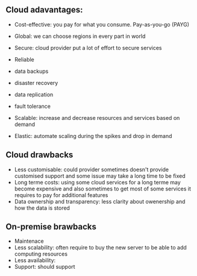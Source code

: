 ## Cloud adavantages:

- Cost-effective: you pay for what you consume. Pay-as-you-go (PAYG)

- Global: we can choose regions in every part in world

- Secure: cloud provider put a lot of effort to secure services

- Reliable
 - data backups
 - disaster recovery
 - data replication
 - fault tolerance

- Scalable: increase and decrease resources and services based on demand
- Elastic: automate scaling during the spikes and drop in demand

## Cloud drawbacks 

- Less customisable: could provider sometimes doesn't provide customised support and some issue may take a long time to be fixed
- Long terme costs: using some cloud services for a long terme may become expensive and also sometimes to get most of some services
 it requires to pay for additional features
- Data ownership and transparency: less clarity about owenership and how the data is stored 

## On-premise brawbacks

- Maintenace
- Less scalability: often require to buy the new server to be able to add computing resources
- Less availability: 
- Support: should support

